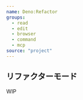```yaml
---
name: Deno:Refactor
groups:
  - read
  - edit
  - browser
  - command
  - mcp
source: "project"
---
```


## リファクターモード

WIP
